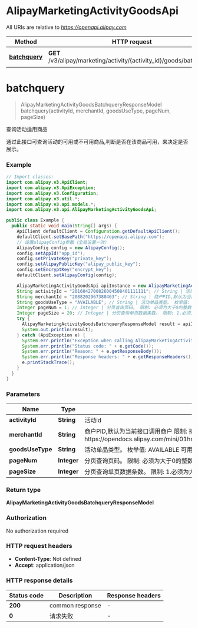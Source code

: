 # AlipayMarketingActivityGoodsApi

All URIs are relative to *https://openapi.alipay.com*

| Method | HTTP request | Description |
|------------- | ------------- | -------------|
| [**batchquery**](AlipayMarketingActivityGoodsApi.md#batchquery) | **GET** /v3/alipay/marketing/activity/{activity_id}/goods/batchquery | 查询活动适用商品 |


<a name="batchquery"></a>
# **batchquery**
> AlipayMarketingActivityGoodsBatchqueryResponseModel batchquery(activityId, merchantId, goodsUseType, pageNum, pageSize)

查询活动适用商品

通过此接口可查询活动的可用或不可用商品,判断是否在该商品可用，来决定是否展示。

### Example
```java
// Import classes:
import com.alipay.v3.ApiClient;
import com.alipay.v3.ApiException;
import com.alipay.v3.Configuration;
import com.alipay.v3.util.*;
import com.alipay.v3.api.models.*;
import com.alipay.v3.api.AlipayMarketingActivityGoodsApi;

public class Example {
  public static void main(String[] args) {
    ApiClient defaultClient = Configuration.getDefaultApiClient();
    defaultClient.setBasePath("https://openapi.alipay.com");
    // 设置alipayConfig参数（全局设置一次）
    AlipayConfig config = new AlipayConfig();
    config.setAppId("app_id");
    config.setPrivateKey("private_key");
    config.setAlipayPublicKey("alipay_public_key");
    config.setEncryptKey("encrypt_key");
    defaultClient.setAlipayConfig(config);

    AlipayMarketingActivityGoodsApi apiInstance = new AlipayMarketingActivityGoodsApi(defaultClient);
    String activityId = "2016042700826004508401111111"; // String | 活动id
    String merchantId = "2088202967380463"; // String | 商户PID,默认为当前接口调用商户  限制:  接口调用者必须有商户代运营权限。   代运营授权流程https://opendocs.alipay.com/mini/01hm6i#%E4%BB%A3%E8%BF%90%E8%90%A5%E6%8E%88%E6%9D%83
    String goodsUseType = "AVAILABLE"; // String | 活动单品类型。 枚举值: AVAILABLE 可用商品 UNAVAILABLE 不可用商品
    Integer pageNum = 1; // Integer | 分页查询页码。 限制: 必须为大于0的整数
    Integer pageSize = 20; // Integer | 分页查询单页数据条数。 限制: 1.必须为大于0的整数 2.每页最大值为20
    try {
      AlipayMarketingActivityGoodsBatchqueryResponseModel result = apiInstance.batchquery(activityId, merchantId, goodsUseType, pageNum, pageSize);
      System.out.println(result);
    } catch (ApiException e) {
      System.err.println("Exception when calling AlipayMarketingActivityGoodsApi#batchquery");
      System.err.println("Status code: " + e.getCode());
      System.err.println("Reason: " + e.getResponseBody());
      System.err.println("Response headers: " + e.getResponseHeaders());
      e.printStackTrace();
    }
  }
}
```

### Parameters

| Name | Type | Description  | Notes |
|------------- | ------------- | ------------- | -------------|
| **activityId** | **String**| 活动id | |
| **merchantId** | **String**| 商户PID,默认为当前接口调用商户  限制:  接口调用者必须有商户代运营权限。   代运营授权流程https://opendocs.alipay.com/mini/01hm6i#%E4%BB%A3%E8%BF%90%E8%90%A5%E6%8E%88%E6%9D%83 | [optional] |
| **goodsUseType** | **String**| 活动单品类型。 枚举值: AVAILABLE 可用商品 UNAVAILABLE 不可用商品 | [optional] |
| **pageNum** | **Integer**| 分页查询页码。 限制: 必须为大于0的整数 | [optional] |
| **pageSize** | **Integer**| 分页查询单页数据条数。 限制: 1.必须为大于0的整数 2.每页最大值为20 | [optional] |

### Return type

**AlipayMarketingActivityGoodsBatchqueryResponseModel**

### Authorization

No authorization required

### HTTP request headers

 - **Content-Type**: Not defined
 - **Accept**: application/json

### HTTP response details
| Status code | Description | Response headers |
|-------------|-------------|------------------|
| **200** | common response |  -  |
| **0** | 请求失败 |  -  |

